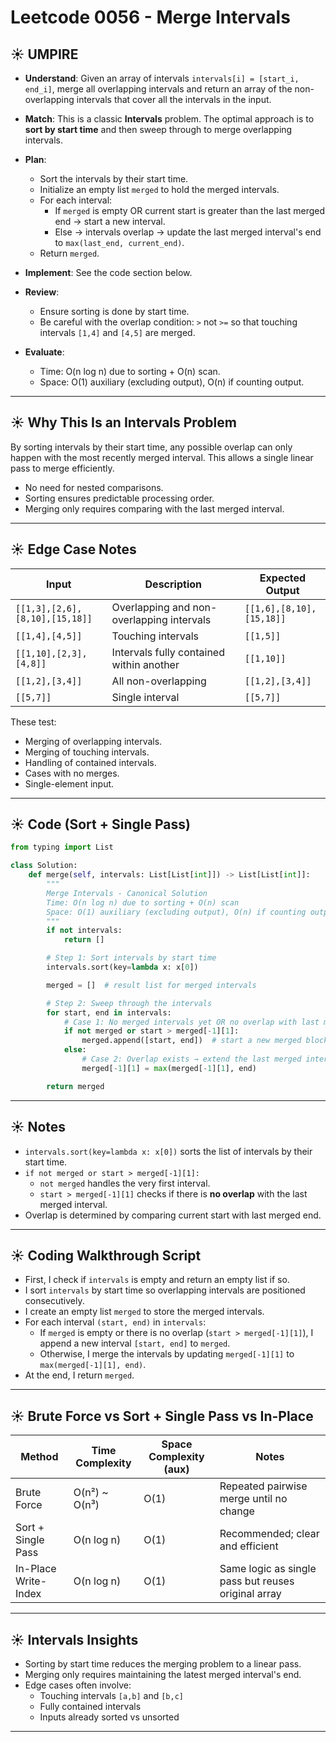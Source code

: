 # Leetcode 0056 - Merge Intervals

## ☀️ UMPIRE

- **Understand**: Given an array of intervals `intervals[i] = [start_i, end_i]`, merge all overlapping intervals and return an array of the non-overlapping intervals that cover all the intervals in the input.

- **Match**: This is a classic **Intervals** problem. The optimal approach is to **sort by start time** and then sweep through to merge overlapping intervals.

- **Plan**:
  - Sort the intervals by their start time.
  - Initialize an empty list `merged` to hold the merged intervals.
  - For each interval:
    - If `merged` is empty OR current start is greater than the last merged end → start a new interval.
    - Else → intervals overlap → update the last merged interval's end to `max(last_end, current_end)`.
  - Return `merged`.

- **Implement**: See the code section below.

- **Review**:
  - Ensure sorting is done by start time.
  - Be careful with the overlap condition: `>` not `>=` so that touching intervals `[1,4]` and `[4,5]` are merged.

- **Evaluate**:
  - Time: O(n log n) due to sorting + O(n) scan.
  - Space: O(1) auxiliary (excluding output), O(n) if counting output.

---

## ☀️ Why This Is an Intervals Problem

By sorting intervals by their start time, any possible overlap can only happen with the most recently merged interval. This allows a single linear pass to merge efficiently.

- No need for nested comparisons.
- Sorting ensures predictable processing order.
- Merging only requires comparing with the last merged interval.

---

## ☀️ Edge Case Notes

| Input                               | Description                                 | Expected Output                |
| ----------------------------------- | ------------------------------------------- | ------------------------------- |
| `[[1,3],[2,6],[8,10],[15,18]]`      | Overlapping and non-overlapping intervals   | `[[1,6],[8,10],[15,18]]`        |
| `[[1,4],[4,5]]`                     | Touching intervals                          | `[[1,5]]`                       |
| `[[1,10],[2,3],[4,8]]`              | Intervals fully contained within another    | `[[1,10]]`                      |
| `[[1,2],[3,4]]`                     | All non-overlapping                         | `[[1,2],[3,4]]`                  |
| `[[5,7]]`                           | Single interval                             | `[[5,7]]`                        |

These test:
- Merging of overlapping intervals.
- Merging of touching intervals.
- Handling of contained intervals.
- Cases with no merges.
- Single-element input.

---

## ☀️ Code (Sort + Single Pass)

```python
from typing import List

class Solution:
    def merge(self, intervals: List[List[int]]) -> List[List[int]]:
        """
        Merge Intervals - Canonical Solution
        Time: O(n log n) due to sorting + O(n) scan
        Space: O(1) auxiliary (excluding output), O(n) if counting output
        """
        if not intervals:
            return []

        # Step 1: Sort intervals by start time
        intervals.sort(key=lambda x: x[0])

        merged = []  # result list for merged intervals

        # Step 2: Sweep through the intervals
        for start, end in intervals:
            # Case 1: No merged intervals yet OR no overlap with last merged interval
            if not merged or start > merged[-1][1]:
                merged.append([start, end])  # start a new merged block
            else:
                # Case 2: Overlap exists → extend the last merged interval's end
                merged[-1][1] = max(merged[-1][1], end)

        return merged
```

---

## ☀️ Notes

- `intervals.sort(key=lambda x: x[0])` sorts the list of intervals by their start time.
- `if not merged or start > merged[-1][1]:`  
  - `not merged` handles the very first interval.
  - `start > merged[-1][1]` checks if there is **no overlap** with the last merged interval.
- Overlap is determined by comparing current start with last merged end.

---

## ☀️ Coding Walkthrough Script

- First, I check if `intervals` is empty and return an empty list if so.
- I sort `intervals` by start time so overlapping intervals are positioned consecutively.
- I create an empty list `merged` to store the merged intervals.
- For each interval `(start, end)` in `intervals`:
  - If `merged` is empty or there is no overlap (`start > merged[-1][1]`), I append a new interval `[start, end]` to `merged`.
  - Otherwise, I merge the intervals by updating `merged[-1][1]` to `max(merged[-1][1], end)`.
- At the end, I return `merged`.

---

## ☀️ Brute Force vs Sort + Single Pass vs In-Place

| Method                  | Time Complexity        | Space Complexity (aux) | Notes                                               |
| ----------------------- | ---------------------- | ----------------------- | --------------------------------------------------- |
| Brute Force             | O(n²) ~ O(n³)          | O(1)                    | Repeated pairwise merge until no change             |
| Sort + Single Pass      | O(n log n)             | O(1)                    | Recommended; clear and efficient                    |
| In-Place Write-Index    | O(n log n)             | O(1)                    | Same logic as single pass but reuses original array |

---

## ☀️ Intervals Insights

- Sorting by start time reduces the merging problem to a linear pass.
- Merging only requires maintaining the latest merged interval's end.
- Edge cases often involve:
  - Touching intervals `[a,b]` and `[b,c]`
  - Fully contained intervals
  - Inputs already sorted vs unsorted

---

